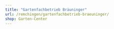 ```yaml
---
title: "Gartenfachbetrieb Bräuninger"
url: /remchingen/gartenfachbetrieb-braeuninger/
shop: Garten-Center
---
```

